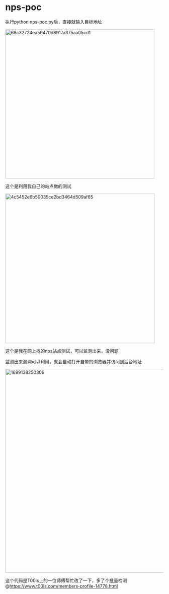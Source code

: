 # nps-poc
执行python nps-poc.py后，直接就输入目标地址

<img width="474" alt="68c32724ea59470d8917a375aa05cd1" src="https://github.com/weierbao/nps-poc/assets/88136870/7bed3bf3-c96f-42e9-a9f0-974f3848a79e">

这个是利用我自己的站点做的测试

<img width="475" alt="4c5452e6b50035ce2bd3464d509af65" src="https://github.com/weierbao/nps-poc/assets/88136870/8f917668-d4e7-4c60-a32a-52f9f84324ea">

这个是我在网上找的nps站点测试，可以监测出来，没问题

监测出来漏洞可以利用，就会自动打开自带的浏览器并访问到后台地址

<img width="647" alt="1699138250309" src="https://github.com/weierbao/nps-poc/assets/88136870/3a0d8fb6-0845-43d0-9d64-51206ceb7736">

这个代码是T00ls上的一位师傅帮忙改了一下，多了个批量检测@https://www.t00ls.com/members-profile-14778.html

